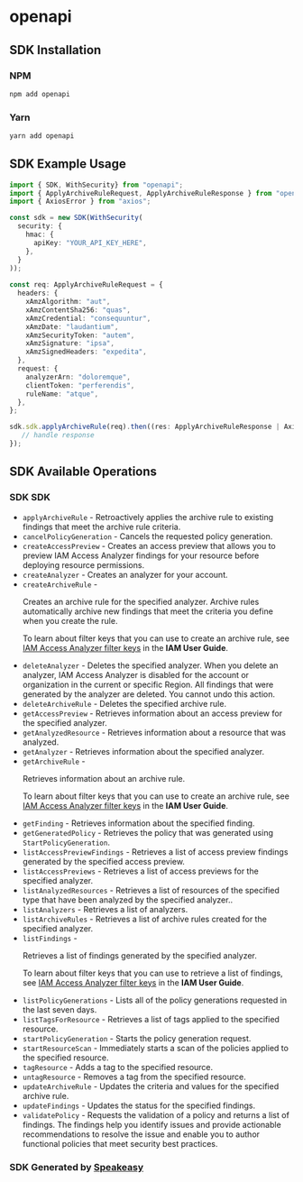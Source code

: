 # openapi

<!-- Start SDK Installation -->
## SDK Installation

### NPM

```bash
npm add openapi
```

### Yarn

```bash
yarn add openapi
```
<!-- End SDK Installation -->

<!-- Start SDK Example Usage -->
## SDK Example Usage

```typescript
import { SDK, WithSecurity} from "openapi";
import { ApplyArchiveRuleRequest, ApplyArchiveRuleResponse } from "openapi/src/sdk/models/operations";
import { AxiosError } from "axios";

const sdk = new SDK(WithSecurity(
  security: {
    hmac: {
      apiKey: "YOUR_API_KEY_HERE",
    },
  }
));
    
const req: ApplyArchiveRuleRequest = {
  headers: {
    xAmzAlgorithm: "aut",
    xAmzContentSha256: "quas",
    xAmzCredential: "consequuntur",
    xAmzDate: "laudantium",
    xAmzSecurityToken: "autem",
    xAmzSignature: "ipsa",
    xAmzSignedHeaders: "expedita",
  },
  request: {
    analyzerArn: "doloremque",
    clientToken: "perferendis",
    ruleName: "atque",
  },
};

sdk.sdk.applyArchiveRule(req).then((res: ApplyArchiveRuleResponse | AxiosError) => {
   // handle response
});
```
<!-- End SDK Example Usage -->

<!-- Start SDK Available Operations -->
## SDK Available Operations

### SDK SDK

* `applyArchiveRule` - Retroactively applies the archive rule to existing findings that meet the archive rule criteria.
* `cancelPolicyGeneration` - Cancels the requested policy generation.
* `createAccessPreview` - Creates an access preview that allows you to preview IAM Access Analyzer findings for your resource before deploying resource permissions.
* `createAnalyzer` - Creates an analyzer for your account.
* `createArchiveRule` - <p>Creates an archive rule for the specified analyzer. Archive rules automatically archive new findings that meet the criteria you define when you create the rule.</p> <p>To learn about filter keys that you can use to create an archive rule, see <a href="https://docs.aws.amazon.com/IAM/latest/UserGuide/access-analyzer-reference-filter-keys.html">IAM Access Analyzer filter keys</a> in the <b>IAM User Guide</b>.</p>
* `deleteAnalyzer` - Deletes the specified analyzer. When you delete an analyzer, IAM Access Analyzer is disabled for the account or organization in the current or specific Region. All findings that were generated by the analyzer are deleted. You cannot undo this action.
* `deleteArchiveRule` - Deletes the specified archive rule.
* `getAccessPreview` - Retrieves information about an access preview for the specified analyzer.
* `getAnalyzedResource` - Retrieves information about a resource that was analyzed.
* `getAnalyzer` - Retrieves information about the specified analyzer.
* `getArchiveRule` - <p>Retrieves information about an archive rule.</p> <p>To learn about filter keys that you can use to create an archive rule, see <a href="https://docs.aws.amazon.com/IAM/latest/UserGuide/access-analyzer-reference-filter-keys.html">IAM Access Analyzer filter keys</a> in the <b>IAM User Guide</b>.</p>
* `getFinding` - Retrieves information about the specified finding.
* `getGeneratedPolicy` - Retrieves the policy that was generated using <code>StartPolicyGeneration</code>. 
* `listAccessPreviewFindings` - Retrieves a list of access preview findings generated by the specified access preview.
* `listAccessPreviews` - Retrieves a list of access previews for the specified analyzer.
* `listAnalyzedResources` - Retrieves a list of resources of the specified type that have been analyzed by the specified analyzer..
* `listAnalyzers` - Retrieves a list of analyzers.
* `listArchiveRules` - Retrieves a list of archive rules created for the specified analyzer.
* `listFindings` - <p>Retrieves a list of findings generated by the specified analyzer.</p> <p>To learn about filter keys that you can use to retrieve a list of findings, see <a href="https://docs.aws.amazon.com/IAM/latest/UserGuide/access-analyzer-reference-filter-keys.html">IAM Access Analyzer filter keys</a> in the <b>IAM User Guide</b>.</p>
* `listPolicyGenerations` - Lists all of the policy generations requested in the last seven days.
* `listTagsForResource` - Retrieves a list of tags applied to the specified resource.
* `startPolicyGeneration` - Starts the policy generation request.
* `startResourceScan` - Immediately starts a scan of the policies applied to the specified resource.
* `tagResource` - Adds a tag to the specified resource.
* `untagResource` - Removes a tag from the specified resource.
* `updateArchiveRule` - Updates the criteria and values for the specified archive rule.
* `updateFindings` - Updates the status for the specified findings.
* `validatePolicy` - Requests the validation of a policy and returns a list of findings. The findings help you identify issues and provide actionable recommendations to resolve the issue and enable you to author functional policies that meet security best practices. 

<!-- End SDK Available Operations -->

### SDK Generated by [Speakeasy](https://docs.speakeasyapi.dev/docs/using-speakeasy/client-sdks)
